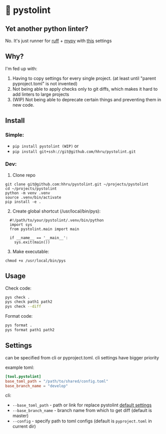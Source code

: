 # 🔫 pystolint

## Yet another python linter?

No. It's just runner for [ruff](https://docs.astral.sh/ruff/) + [mypy](https://mypy.readthedocs.io/en/stable/) with [this](https://github.com/hhru/pystolint/blob/master/pystolint/default_config/pyproject.toml) settings


## Why?

I'm fed up with:
1. Having to copy settings for every single project. (at least until "parent pyproject.toml" is not invented)
2. Not being able to apply checks only to git diffs, which makes it hard to add linters to large projects
3. (WIP) Not being able to deprecate certain things and preventing them in new code.


## Install

### Simple:
- `pip install pystolint (WIP)`
or
- `pip install git+ssh://git@github.com/hhru/pystolint.git`

### Dev:

1. Clone repo
```
git clone git@github.com:hhru/pystolint.git ~/projects/pystolint
cd ~/projects/pystolint
python -m venv .venv
source .venv/bin/activate
pip install -e .
```

2. Create global shortcut (/usr/local/bin/pys):
```
  #!/path/to/your/pystolint/.venv/bin/python
  import sys
  from pystolint.main import main

  if __name__ == '__main__':
    sys.exit(main())
```
3. Make executable:
```
chmod +x /usr/local/bin/pys
```


## Usage

Check code:
```bash
pys check .
pys check path1 path2
pys check --diff
```

Format code:

```bash
pys format .
pys format path1 path2
```


## Settings

can be specified from cli or pyproject.toml. cli settings have bigger priority

example toml:
```toml
[tool.pystolint]
base_toml_path = "/path/to/shared/config.toml"
base_branch_name = "develop"
```

cli:
- `--base_toml_path` - path or link for replace pystolint [default settings](https://github.com/hhru/pystolint/blob/master/pystolint/default_config/pyproject.toml)
- `--base_branch_name` - branch name from which to get diff (default is master)
- `--config` - specify path to toml configs (default is `pyproject.toml` in current dir)
